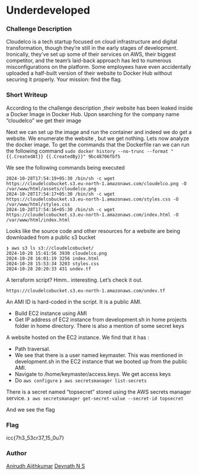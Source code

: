 # Underdeveloped

### Challenge Description

Cloudelco is a tech startup focused on cloud infrastructure and digital transformation, though they’re still in the early stages of development. Ironically, they’ve set up some of their services on AWS, their biggest competitor, and the team’s laid-back approach has led to numerous misconfigurations on the platform. Some employees have even accidentally uploaded a half-built version of their website to Docker Hub without securing it properly. Your mission: find the flag.

### Short Writeup

According to the challenge description ,their website has been leaked inside a Docker Image in Docker Hub. Upon searching for the company name “cloudelco” we get their image

Next we can set up the image and run the container and indeed we do get a website. We enumerate the website , but we get nothing. Lets now analyze the docker image. To get the commands that the Dockerfile ran we can run the following command
`sudo docker history --no-trunc --format "{{.CreatedAt}} {{.CreatedBy}}" 9bc48706fbf5`

We see the following commands being executed

```
2024-10-28T17:54:19+05:30 /bin/sh -c wget
https://cloudelcobucket.s3.eu-north-1.amazonaws.com/cloudelco.png -O /var/www/html/assets/cloudelco.png
2024-10-28T17:54:17+05:30 /bin/sh -c wget
https://cloudelcobucket.s3.eu-north-1.amazonaws.com/styles.css -O /var/www/html/styles.css
2024-10-28T17:54:16+05:30 /bin/sh -c wget
https://cloudelcobucket.s3.eu-north-1.amazonaws.com/index.html -O /var/www/html/index.html

```

Looks like the source code and other resources for a
website are being downloaded from a public s3 bucket

```
❯ aws s3 ls s3://cloudelcobucket/
2024-10-28 15:41:56 3930 cloudelco.png
2024-10-28 16:01:19 3256 index.html
2024-10-28 15:53:34 3203 styles.css
2024-10-28 20:20:33 431 undev.tf

```

A terraform script? Hmm.. interesting. Let’s check it out.

```❯ wget
https://cloudelcobucket.s3.eu-north-1.amazonaws.com/undev.tf

```

An AMI ID is hard-coded in the script. It is a public AMI.

- Build EC2 instance using AMI
- Get IP address of EC2 instance from development.sh in home projects folder in home directory. There is also a mention of some secret keys

A website hosted on the EC2 instance. We find that it has :

- Path traversal.
- We see that there is a user named keymaster. This was mentioned in development.sh in the EC2 instance that we booted up from the public AMI.
- Navigate to /home/keymaster/access.keys. We get access keys
- Do `aws configure`
  `❯ aws secretsmanager list-secrets`

There is a secret named “topsecret” stored using the AWS secrets manager service.
`❯ aws secretsmanager get-secret-value --secret-id topsecret`

And we see the flag

### Flag

icc{7h3_53cr37_15_0u7}

### Author

[Anirudh Ajithkumar](https://www.linkedin.com/in/anirudh-ajithkumar-651469285)
[Devnath N S](https://www.linkedin.com/in/devnath-n-s)
